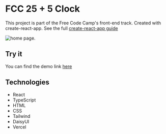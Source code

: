 # FCC 25 + 5 Clock

This project is part of the Free Code Camp's front-end track. Created with create-react-app. See the full [create-react-app guide](https://github.com/facebook/create-react-app/blob/main/packages/cra-template/template/README.md)

![home page.](https://raw.githubusercontent.com/LionsTheme/fcc_calculator_react/main/public/images/capture-fcc-pomodoro-react.png "home page.")

## Try it

You can find the demo link [here](https://fcc-pomodoro-react.vercel.app/)

## Technologies

- React
- TypeScript
- HTML
- CSS
- Tailwind
- DaisyUI
- Vercel
